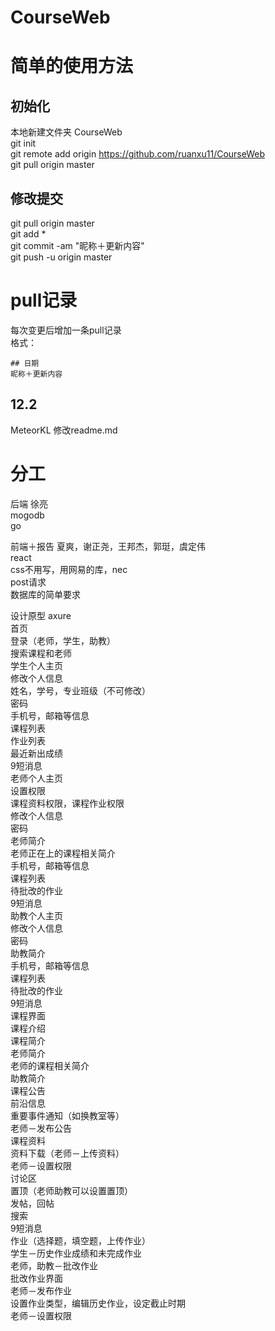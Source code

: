 # CourseWeb

# 简单的使用方法
## 初始化
本地新建文件夹 CourseWeb  
git init  
git remote add origin https://github.com/ruanxu11/CourseWeb  
git pull origin master  
## 修改提交
git pull origin master  
git add *  
git commit -am "昵称＋更新内容"  
git push -u origin master  

# pull记录
每次变更后增加一条pull记录  
格式：
```
## 日期
昵称＋更新内容
```
## 12.2
MeteorKL 修改readme.md

# 分工
后端 徐亮  
mogodb  
go  
  
前端＋报告 夏爽，谢正尧，王邦杰，郭珽，虞定伟  
react  
css不用写，用网易的库，nec  
post请求  
数据库的简单要求  
  
设计原型 axure  
首页  
	登录（老师，学生，助教）  
	搜索课程和老师  
学生个人主页  
	修改个人信息  
		姓名，学号，专业班级（不可修改）  
		密码  
		手机号，邮箱等信息  
	课程列表  
	作业列表  
	最近新出成绩  
	9短消息  
老师个人主页  
	设置权限  
		课程资料权限，课程作业权限  
	修改个人信息  
		密码  
		老师简介  
		老师正在上的课程相关简介  
		手机号，邮箱等信息  
	课程列表  
	待批改的作业  
	9短消息  
助教个人主页  
	修改个人信息  
		密码  
		助教简介  
		手机号，邮箱等信息  
	课程列表  
	待批改的作业  
	9短消息  
课程界面  
	课程介绍  
		课程简介  
		老师简介  
		老师的课程相关简介  
		助教简介  
	课程公告  
		前沿信息  
		重要事件通知（如换教室等）  
		老师－发布公告  
	课程资料  
		资料下载（老师－上传资料）  
		老师－设置权限  
	讨论区  
		置顶（老师助教可以设置置顶）  
		发帖，回帖  
		搜索  
		9短消息  
	作业（选择题，填空题，上传作业）  
		学生－历史作业成绩和未完成作业  
		老师，助教－批改作业  
			批改作业界面  
		老师－发布作业  
			设置作业类型，编辑历史作业，设定截止时期  
		老师－设置权限  
	

